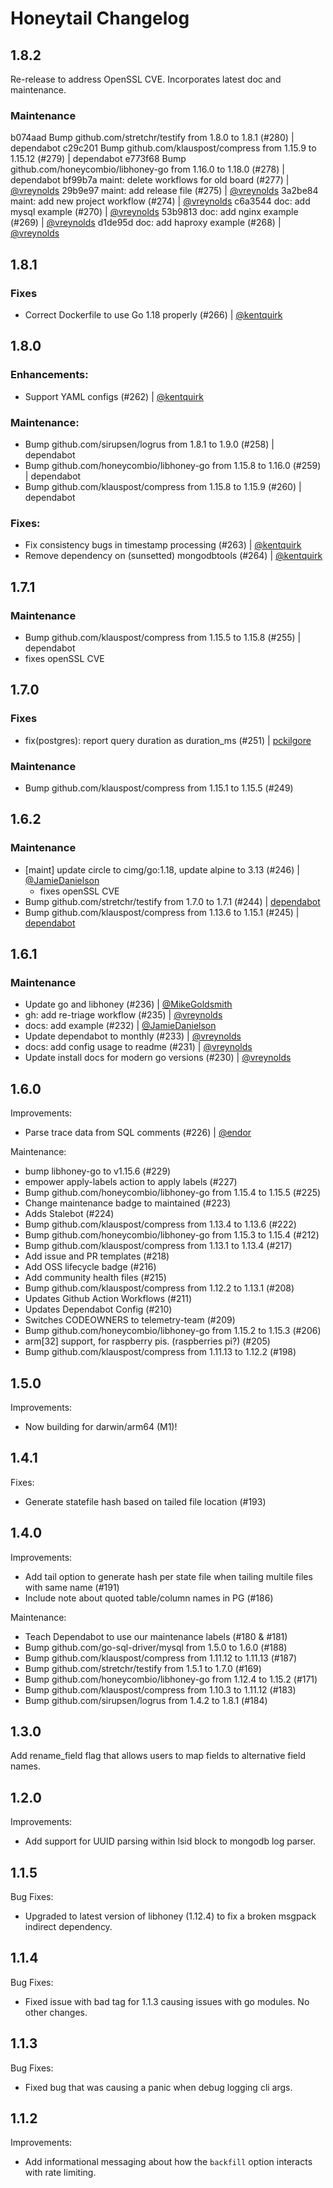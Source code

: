 # Honeytail Changelog

## 1.8.2

Re-release to address OpenSSL CVE. Incorporates latest doc and maintenance.

### Maintenance

b074aad Bump github.com/stretchr/testify from 1.8.0 to 1.8.1 (#280) | dependabot
c29c201 Bump github.com/klauspost/compress from 1.15.9 to 1.15.12 (#279) | dependabot
e773f68 Bump github.com/honeycombio/libhoney-go from 1.16.0 to 1.18.0 (#278) | dependabot
bf99b7a maint: delete workflows for old board (#277) | [@vreynolds](https://github.com/vreynolds)
29b9e97 maint: add release file (#275) | [@vreynolds](https://github.com/vreynolds)
3a2be84 maint: add new project workflow (#274) | [@vreynolds](https://github.com/vreynolds)
c6a3544 doc: add mysql example (#270) | [@vreynolds](https://github.com/vreynolds)
53b9813 doc: add nginx example (#269) | [@vreynolds](https://github.com/vreynolds)
d1de95d doc: add haproxy example (#268) | [@vreynolds](https://github.com/vreynolds)

## 1.8.1

### Fixes
- Correct Dockerfile to use Go 1.18 properly (#266) | [@kentquirk](https://github.com/kentquirk)

## 1.8.0

### Enhancements:

- Support YAML configs (#262) | [@kentquirk](https://github.com/kentquirk)

### Maintenance:

- Bump github.com/sirupsen/logrus from 1.8.1 to 1.9.0 (#258) | dependabot
- Bump github.com/honeycombio/libhoney-go from 1.15.8 to 1.16.0 (#259) | dependabot
- Bump github.com/klauspost/compress from 1.15.8 to 1.15.9 (#260) | dependabot

### Fixes:

- Fix consistency bugs in timestamp processing (#263) | [@kentquirk](https://github.com/kentquirk)
- Remove dependency on (sunsetted) mongodbtools (#264) | [@kentquirk](https://github.com/kentquirk)

## 1.7.1

### Maintenance

- Bump github.com/klauspost/compress from 1.15.5 to 1.15.8 (#255) | dependabot
- fixes openSSL CVE

## 1.7.0

### Fixes

- fix(postgres): report query duration as duration_ms (#251) | [pckilgore](https://github.com/pckilgore)

### Maintenance

- Bump github.com/klauspost/compress from 1.15.1 to 1.15.5 (#249)

## 1.6.2

### Maintenance

- [maint] update circle to cimg/go:1.18, update alpine to 3.13 (#246) | [@JamieDanielson](https://github.com/JamieDanielson)
  - fixes openSSL CVE
- Bump github.com/stretchr/testify from 1.7.0 to 1.7.1 (#244) | [dependabot](https://github.com/dependabot)
- Bump github.com/klauspost/compress from 1.13.6 to 1.15.1 (#245) | [dependabot](https://github.com/dependabot)

## 1.6.1

### Maintenance

- Update go and libhoney (#236) | [@MikeGoldsmith](https://github.com/MikeGoldsmith)
- gh: add re-triage workflow (#235) | [@vreynolds](https://github.com/vreynolds)
- docs: add example (#232) | [@JamieDanielson](https://github.com/jamiedanielson)
- Update dependabot to monthly (#233) | [@vreynolds](https://github.com/vreynolds)
- docs: add config usage to readme (#231) | [@vreynolds](https://github.com/vreynolds)
- Update install docs for modern go versions (#230) | [@vreynolds](https://github.com/vreynolds)

## 1.6.0

Improvements:

- Parse trace data from SQL comments (#226) | [@endor](https://github.com/endor)

Maintenance:

- bump libhoney-go to v1.15.6 (#229)
- empower apply-labels action to apply labels (#227)
- Bump github.com/honeycombio/libhoney-go from 1.15.4 to 1.15.5 (#225)
- Change maintenance badge to maintained (#223)
- Adds Stalebot (#224)
- Bump github.com/klauspost/compress from 1.13.4 to 1.13.6 (#222)
- Bump github.com/honeycombio/libhoney-go from 1.15.3 to 1.15.4 (#212)
- Bump github.com/klauspost/compress from 1.13.1 to 1.13.4 (#217)
- Add issue and PR templates (#218)
- Add OSS lifecycle badge (#216)
- Add community health files (#215)
- Bump github.com/klauspost/compress from 1.12.2 to 1.13.1 (#208)
- Updates Github Action Workflows (#211)
- Updates Dependabot Config (#210)
- Switches CODEOWNERS to telemetry-team (#209)
- Bump github.com/honeycombio/libhoney-go from 1.15.2 to 1.15.3 (#206)
- arm[32] support, for raspberry pis. (raspberries pi?) (#205)
- Bump github.com/klauspost/compress from 1.11.13 to 1.12.2 (#198)

## 1.5.0

Improvements:

- Now building for darwin/arm64 (M1)!

## 1.4.1

Fixes:

- Generate statefile hash based on tailed file location (#193)

## 1.4.0

Improvements:

- Add tail option to generate hash per state file when tailing multile files with same name (#191)
- Include note about quoted table/column names in PG (#186)

Maintenance:

- Teach Dependabot to use our maintenance labels (#180 & #181)
- Bump github.com/go-sql-driver/mysql from 1.5.0 to 1.6.0 (#188)
- Bump github.com/klauspost/compress from 1.11.12 to 1.11.13 (#187)
- Bump github.com/stretchr/testify from 1.5.1 to 1.7.0 (#169)
- Bump github.com/honeycombio/libhoney-go from 1.12.4 to 1.15.2 (#171)
- Bump github.com/klauspost/compress from 1.10.3 to 1.11.12 (#183)
- Bump github.com/sirupsen/logrus from 1.4.2 to 1.8.1 (#184)

## 1.3.0

Add rename_field flag that allows users to map fields to alternative field names.

## 1.2.0

Improvements:

- Add support for UUID parsing within lsid block to mongodb log parser.

## 1.1.5

Bug Fixes:

- Upgraded to latest version of libhoney (1.12.4) to fix a broken msgpack indirect dependency.

## 1.1.4

Bug Fixes:

- Fixed issue with bad tag for 1.1.3 causing issues with go modules. No other changes.

## 1.1.3

Bug Fixes:

- Fixed bug that was causing a panic when debug logging cli args.

## 1.1.2

Improvements:

- Add informational messaging about how the `backfill` option interacts with rate limiting.
